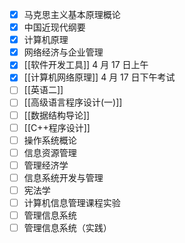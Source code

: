 -   [x] 马克思主义基本原理概论
-   [x] 中国近现代纲要
-   [x] 计算机原理
-   [x] 网络经济与企业管理
-   [x] [[软件开发工具]] 4 月 17 日上午
-   [x] [[计算机网络原理]] 4 月 17 日下午考试
-   [ ] [[英语二]]
-   [ ] [[高级语言程序设计(一)]]
-   [ ] [[数据结构导论]]
-   [ ] [[C++程序设计]]
-   [ ] 操作系统概论
-   [ ] 信息资源管理
-   [ ] 管理经济学
-   [ ] 信息系统开发与管理
-   [ ] 宪法学
-   [ ] 计算机信息管理课程实验
-   [ ] 管理信息系统
-   [ ] 管理信息系统（实践）